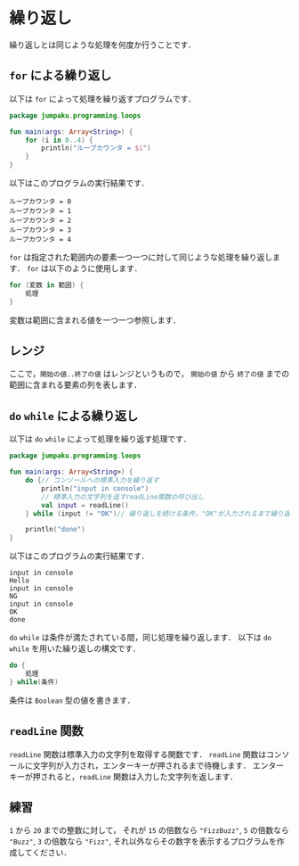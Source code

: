 # 繰り返し

繰り返しとは同じような処理を何度か行うことです．

## `for` による繰り返し
以下は `for` によって処理を繰り返すプログラムです．
```kt
package jumpaku.programming.loops

fun main(args: Array<String>) {
    for (i in 0..4) {
        println("ループカウンタ = $i")
    }
}
```
以下はこのプログラムの実行結果です．
```
ループカウンタ = 0
ループカウンタ = 1
ループカウンタ = 2
ループカウンタ = 3
ループカウンタ = 4
```
`for` は指定された範囲内の要素一つ一つに対して同じような処理を繰り返します．
`for` は以下のように使用します．
```kt
for (変数 in 範囲) {
    処理
}
```
変数は範囲に含まれる値を一つ一つ参照します．

## レンジ
ここで，`開始の値..終了の値` はレンジというもので，
`開始の値` から `終了の値` までの範囲に含まれる要素の列を表します．

## `do` `while` による繰り返し
以下は `do` `while` によって処理を繰り返す処理です．
```kt
package jumpaku.programming.loops

fun main(args: Array<String>) {
    do {// コンソールへの標準入力を繰り返す
        println("input in console")
        // 標準入力の文字列を返すreadLine関数の呼び出し
        val input = readLine()
    } while (input != "OK")// 繰り返しを続ける条件，"OK"が入力されるまで繰り返す

    println("done")
}
```
以下はこのプログラムの実行結果です．
```
input in console
Hello
input in console
NG
input in console
OK
done
```
`do` `while` は条件が満たされている間，同じ処理を繰り返します．
以下は `do` `while` を用いた繰り返しの構文です．
```kt
do {
    処理
} while(条件)
```
条件は `Boolean` 型の値を書きます．

## `readLine` 関数
`readLine` 関数は標準入力の文字列を取得する関数です．
`readLine` 関数はコンソールに文字列が入力され，エンターキーが押されるまで待機します．
エンターキーが押されると，`readLine` 関数は入力した文字列を返します．

## 練習
`1` から `20` までの整数に対して，
それが `15` の倍数なら `"FizzBuzz"`, `5` の倍数なら `"Buzz"`, `3` の倍数なら `"Fizz"`, それ以外ならその数字を表示するプログラムを作成してください．